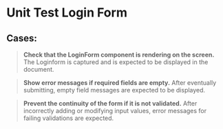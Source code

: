 # Unit Test Login Form
## Cases:

> **Check that the LoginForm component is rendering on the screen.**  
The Loginform is captured and is expected to be displayed in the document.


> **Show error messages if required fields are empty.**
After eventually submitting, empty field messages are expected to be displayed.


>**Prevent the continuity of the form if it is not validated.**
After incorrectly adding or modifying input values, error messages for failing validations are expected.